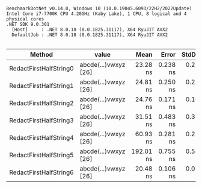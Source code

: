 ```

BenchmarkDotNet v0.14.0, Windows 10 (10.0.19045.6093/22H2/2022Update)
Intel Core i7-7700K CPU 4.20GHz (Kaby Lake), 1 CPU, 8 logical and 4 physical cores
.NET SDK 9.0.301
  [Host]     : .NET 8.0.18 (8.0.1825.31117), X64 RyuJIT AVX2
  DefaultJob : .NET 8.0.18 (8.0.1825.31117), X64 RyuJIT AVX2


```
| Method                 | value                | Mean      | Error    | StdDev   | Gen0   | Allocated |
|----------------------- |--------------------- |----------:|---------:|---------:|-------:|----------:|
| RedactFirstHalfString0 | abcde(...)vwxyz [26] |  23.28 ns | 0.238 ns | 0.222 ns | 0.0191 |      80 B |
| RedactFirstHalfString1 | abcde(...)vwxyz [26] |  24.81 ns | 0.250 ns | 0.221 ns | 0.0421 |     176 B |
| RedactFirstHalfString2 | abcde(...)vwxyz [26] |  24.76 ns | 0.171 ns | 0.160 ns | 0.0421 |     176 B |
| RedactFirstHalfString3 | abcde(...)vwxyz [26] |  31.51 ns | 0.483 ns | 0.377 ns | 0.0497 |     208 B |
| RedactFirstHalfString4 | abcde(...)vwxyz [26] |  60.93 ns | 0.281 ns | 0.250 ns | 0.0650 |     272 B |
| RedactFirstHalfString5 | abcde(...)vwxyz [26] | 192.01 ns | 0.755 ns | 0.589 ns | 0.0401 |     168 B |
| RedactFirstHalfString6 | abcde(...)vwxyz [26] |  20.48 ns | 0.106 ns | 0.094 ns | 0.0306 |     128 B |
